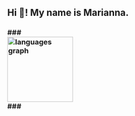 <h2 align="left">Hi 👋! My name is Marianna.  </h2>
<h3 I'm an undergraduate computer science student, and this is my github profile.</h3>
###

<div align="left">
  <img src="https://github-readme-stats.vercel.app/api/top-langs?username=mariannakii&locale=en&hide_title=false&layout=compact&card_width=320&langs_count=5&theme=dracula&hide_border=false" height="150" alt="languages graph"  />
</div>
###
